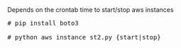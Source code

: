 ##
Depends on the crontab time to start/stop aws instances

<pre>
# pip install boto3

# python aws_instance_st2.py {start|stop}
</pre>


